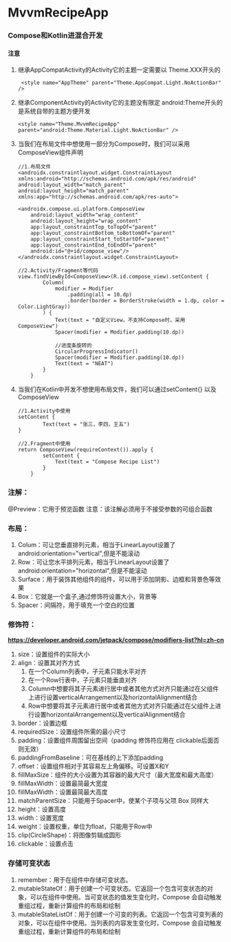 # MvvmRecipeApp

### Compose和Kotlin进混合开发
#### 注意
1. 继承AppCompatActivity的Activity它的主题一定需要以  Theme.XXX开头的
    ```
     <style name="AppTheme" parent="Theme.AppCompat.Light.NoActionBar" />
    ```
2. 继承ComponentActivity的Activity它的主题没有限定  android:Theme开头的是系统自带的主题方便开发
    ```
    <style name="Theme.MvvmRecipeApp" parent="android:Theme.Material.Light.NoActionBar" />
    ```
3. 当我们在布局文件中想使用一部分为Compose时，我们可以采用ComposeView组件声明
    ```
    //1.布局文件
    <androidx.constraintlayout.widget.ConstraintLayout xmlns:android="http://schemas.android.com/apk/res/android"
    android:layout_width="match_parent"
    android:layout_height="match_parent"
    xmlns:app="http://schemas.android.com/apk/res-auto">

    <androidx.compose.ui.platform.ComposeView
        android:layout_width="wrap_content"
        android:layout_height="wrap_content"
        app:layout_constraintTop_toTopOf="parent"
        app:layout_constraintBottom_toBottomOf="parent"
        app:layout_constraintStart_toStartOf="parent"
        app:layout_constraintEnd_toEndOf="parent"
        android:id="@+id/compose_view"/>
    </androidx.constraintlayout.widget.ConstraintLayout>
   
   //2.Activity/Fragment等代码
   view.findViewById<ComposeView>(R.id.compose_view).setContent {
            Column(
                modifier = Modifier
                    .padding(all = 10.dp)
                    .border(border = BorderStroke(width = 1.dp, color = Color.LightGray))
            ) {
                Text(text = "自定义View，不支持Compose时，采用ComposeView")
                Spacer(modifier = Modifier.padding(10.dp))

                //进度条旋转的
                CircularProgressIndicator()
                Spacer(modifier = Modifier.padding(10.dp))
                Text(text = "NEAT")
            }
        }
    ```
4. 当我们在Kotlin中开发不想使用布局文件，我们可以通过setContent{} 以及 ComposeView
    ```
    //1.Activity中使用
    setContent { 
            Text(text = "张三，李四，王五")
    }
   
    //2.Fragment中使用
    return ComposeView(requireContext()).apply {
            setContent {
                Text(text = "Compose Recipe List")
            }
        }
    ```
   
### 注解：
@Preview：它用于预览函数
注意：该注解必须用于不接受参数的可组合函数

### 布局：
1. Colum：可让您垂直排列元素，相当于LinearLayout设置了android:orientation="vertical",但是不能滚动
2. Row：可让您水平排列元素，相当于LinearLayout设置了android:orientation="horizontal",但是不能滚动
3. Surface：用于装饰其他组件的组件，可以用于添加阴影、边框和背景色等效果
4. Box：它就是一个盒子,通过修饰符设置大小，背景等
5. Spacer：间隔符，用于填充一个空白的位置


### 修饰符：
**https://developer.android.com/jetpack/compose/modifiers-list?hl=zh-cn</br>**
1. size：设置组件的实际大小
2. align：设置其对齐方式
   1. 在一个Column列表中，子元素只能水平对齐
   2. 在一个Row行表中，子元素只能垂直对齐
   3. Column中想要将其子元素进行居中或者其他方式对齐只能通过在父组件上进行设置verticalArrangement以及horizontalAlignment结合
   4. Row中想要将其子元素进行居中或者其他方式对齐只能通过在父组件上进行设置horizontalArrangement以及verticalAlignment结合
3. border：设置边框
4. requiredSize：设置组件所需的最小尺寸
5. padding：设置组件周围留出空间（padding 修饰符应用在 clickable后面否则无效）
6. paddingFromBaseline：可在基线的上下添加padding
7. offset：设置组件相对于其容易左上角偏移。可设置X和Y
8. fillMaxSize：组件的大小设置为其容器的最大尺寸（最大宽度和最大高度）
9. fillMaxWidth：设置最简最大宽度
10. fillMaxWidth：设置最简最大高度
11. matchParentSize：只能用于Spacer中，使某个子项与父项 Box 同样大
12. height：设置高度
13. width：设置宽度
14. weight：设置权重，单位为float，只能用于Row中
15. clip(CircleShape)：将图像剪辑成圆形
16. clickable：设置点击


### 存储可变状态
1. remember：用于在组件中存储可变状态。
2. mutableStateOf：用于创建一个可变状态。它返回一个包含可变状态的对象，可以在组件中使用。当可变状态的值发生变化时，Compose 会自动触发重组过程，重新计算组件的布局和绘制
3. mutableStateListOf：用于创建一个可变的列表。它返回一个包含可变列表的对象，可以在组件中使用。当列表的内容发生变化时，Compose 会自动触发重组过程，重新计算组件的布局和绘制

